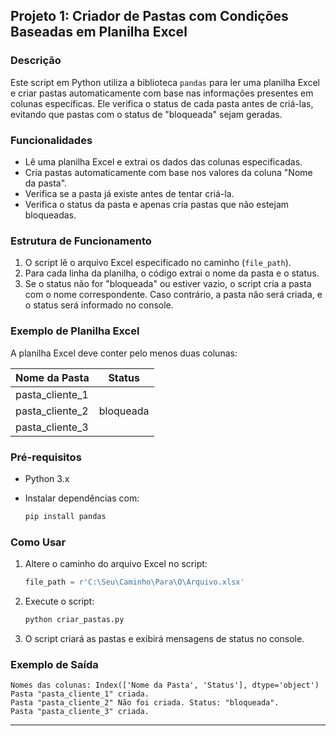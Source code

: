 ## Projeto 1: Criador de Pastas com Condições Baseadas em Planilha Excel

### Descrição

Este script em Python utiliza a biblioteca `pandas` para ler uma planilha Excel e criar pastas automaticamente com base nas informações presentes em colunas específicas. Ele verifica o status de cada pasta antes de criá-las, evitando que pastas com o status de "bloqueada" sejam geradas.

### Funcionalidades

- Lê uma planilha Excel e extrai os dados das colunas especificadas.
- Cria pastas automaticamente com base nos valores da coluna "Nome da pasta".
- Verifica se a pasta já existe antes de tentar criá-la.
- Verifica o status da pasta e apenas cria pastas que não estejam bloqueadas.

### Estrutura de Funcionamento

1. O script lê o arquivo Excel especificado no caminho (`file_path`).
2. Para cada linha da planilha, o código extrai o nome da pasta e o status.
3. Se o status não for "bloqueada" ou estiver vazio, o script cria a pasta com o nome correspondente. Caso contrário, a pasta não será criada, e o status será informado no console.

### Exemplo de Planilha Excel

A planilha Excel deve conter pelo menos duas colunas:

| Nome da Pasta            | Status     |
|--------------------------|------------|
| pasta_cliente_1           |            |
| pasta_cliente_2           | bloqueada  |
| pasta_cliente_3           |            |

### Pré-requisitos

- Python 3.x
- Instalar dependências com:

   ```bash
   pip install pandas
   ```

### Como Usar

1. Altere o caminho do arquivo Excel no script:

   ```python
   file_path = r'C:\Seu\Caminho\Para\O\Arquivo.xlsx'
   ```

2. Execute o script:

   ```bash
   python criar_pastas.py
   ```

3. O script criará as pastas e exibirá mensagens de status no console.

### Exemplo de Saída

```
Nomes das colunas: Index(['Nome da Pasta', 'Status'], dtype='object')
Pasta "pasta_cliente_1" criada.
Pasta "pasta_cliente_2" Não foi criada. Status: "bloqueada".
Pasta "pasta_cliente_3" criada.
```

---
